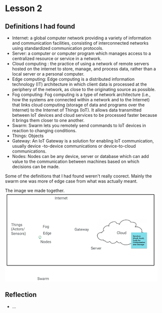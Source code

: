 # Lesson 2

## Definitions I had found

* Internet: a global computer network providing a variety of information and communication facilities, consisting of interconnected networks using standardized communication protocols.
* Server: a computer or computer program which manages access to a centralized resource or service in a network.
* Cloud computing : the practice of using a network of remote servers hosted on the internet to store, manage, and process data, rather than a local server or a personal computer.
* Edge computing: Edge computing is a distributed information technology (IT) architecture in which client data is processed at the periphery of the network, as close to the originating source as possible.
* Fog computing: Fog computing is a type of network architecture (i.e., how the systems are connected within a network and to the Internet) that links cloud computing (storage of data and programs over the Internet) to the Internet of Things (IoT). It allows data transmitted between IoT devices and cloud services to be processed faster because it brings them closer to one another.
* Swarm: Swarm lets you remotely send commands to IoT devices in reaction to changing conditions.
* Things: Objects
* Gateway: An IoT Gateway is a solution for enabling IoT communication, usually device -to-device communications or device-to-cloud communications.
* Nodes: Nodes can be any device, server or database which can add value to the communication between machines based on which decisions can be made.

Some of the definitions that I had found weren't really coorect. Mainly the swarm one was more of edge case from what was actually meant.


The image we made together.
![The image we made together.](https://github.com/Tom284/portfolio-minor-iot/blob/main/Lesson%202/figure.PNG)

## Reflection

* ...